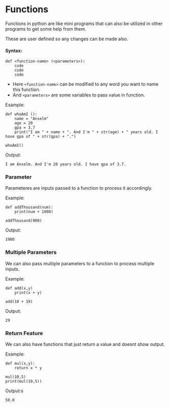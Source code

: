 # Functions
Functions in python are like mini programs that can also be utilized in other programs to get some help from them.

These are user defined so any changes can be made also.

#### Syntax:

```
def <function-name> (<parameters>):
	code
	code
	code
```

- Here `<function-name>` can be modified to any word you want to name this function.
- And `<parameters>` are some variables to pass value in function.

Example:

```
def whoAmI ():
	name = "Anselm"
	age = 20
	gpa = 3.7
	print("I am " + name + ". And I'm " + str(age) + " years old. I have gpa of " + str(gpa) + ".")
 
whoAmI()
```

Output:

```
I am Anselm. And I'm 20 years old. I have gpa of 3.7.
```

### Parameter
Parameteres are inputs passed to a function to process it accordingly.

Example:

```
def addThousand(num):
	print(num + 1000)

addThousand(900)
```

Output:

```
1900
```

### Multiple Parameters
We can also pass multiple parameters to a function to process multiple inputs.

Example:

```
def add(x,y)
	print(x + y)

add(10 + 19)
```

Output:

```
29
```

### Return Feature
We can also have functions that just return a value and doesnt show output.

Example:

```
def mul(x,y):
	return x * y

mul(10,5)
print(mul(10,5))
```

Output:s

```
50.0
```